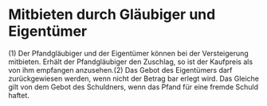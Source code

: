 # Mitbieten durch Gläubiger und Eigentümer

(1) Der Pfandgläubiger und der Eigentümer können bei der Versteigerung mitbieten. Erhält der Pfandgläubiger den Zuschlag, so ist der Kaufpreis als von ihm empfangen anzusehen.(2) Das Gebot des Eigentümers darf zurückgewiesen werden, wenn nicht der Betrag bar erlegt wird. Das Gleiche gilt von dem Gebot des Schuldners, wenn das Pfand für eine fremde Schuld haftet. 

